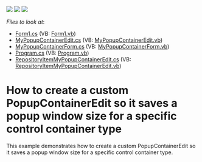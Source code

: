 <!-- default badges list -->
![](https://img.shields.io/endpoint?url=https://codecentral.devexpress.com/api/v1/VersionRange/128619595/13.1.4%2B)
[![](https://img.shields.io/badge/Open_in_DevExpress_Support_Center-FF7200?style=flat-square&logo=DevExpress&logoColor=white)](https://supportcenter.devexpress.com/ticket/details/E3479)
[![](https://img.shields.io/badge/📖_How_to_use_DevExpress_Examples-e9f6fc?style=flat-square)](https://docs.devexpress.com/GeneralInformation/403183)
<!-- default badges end -->
<!-- default file list -->
*Files to look at*:

* [Form1.cs](./CS/TestPersistentRepository/Form1.cs) (VB: [Form1.vb](./VB/TestPersistentRepository/Form1.vb))
* [MyPopupContainerEdit.cs](./CS/TestPersistentRepository/MyPopupContainerEdit.cs) (VB: [MyPopupContainerEdit.vb](./VB/TestPersistentRepository/MyPopupContainerEdit.vb))
* [MyPopupContainerForm.cs](./CS/TestPersistentRepository/MyPopupContainerForm.cs) (VB: [MyPopupContainerForm.vb](./VB/TestPersistentRepository/MyPopupContainerForm.vb))
* [Program.cs](./CS/TestPersistentRepository/Program.cs) (VB: [Program.vb](./VB/TestPersistentRepository/Program.vb))
* [RepositoryItemMyPopupContainerEdit.cs](./CS/TestPersistentRepository/RepositoryItemMyPopupContainerEdit.cs) (VB: [RepositoryItemMyPopupContainerEdit.vb](./VB/TestPersistentRepository/RepositoryItemMyPopupContainerEdit.vb))
<!-- default file list end -->
# How to create a custom PopupContainerEdit so it saves a popup window size  for a specific control container type


<p>This example demonstrates how to create a custom PopupContainerEdit so it saves a popup window size  for a specific control container type.</p>

<br/>


